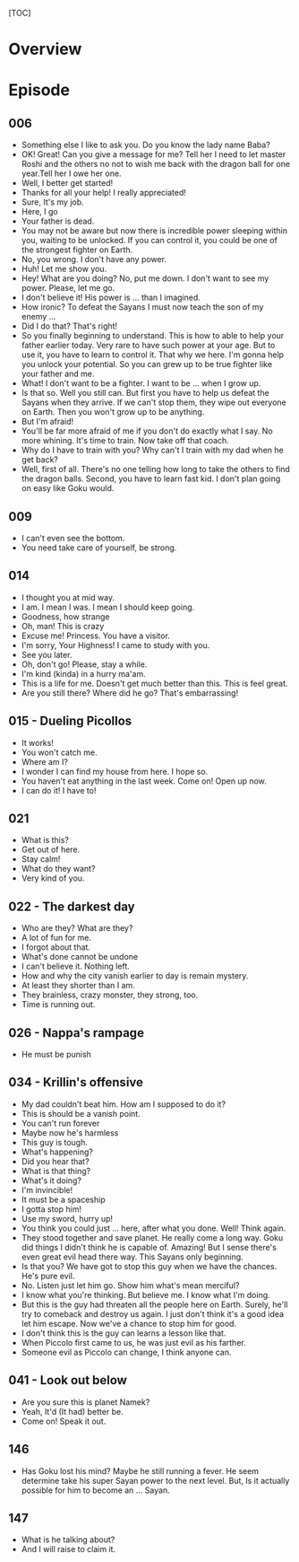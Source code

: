 [TOC]

# Overview

# Episode
## 006
- Something else I like to ask you. Do you know the lady name Baba?
- OK! Great! Can you give a message for me? Tell her I need to let master Roshi and the others no not to wish me back with the dragon ball for one year.Tell her I owe her one.
- Well, I better get started!
- Thanks for all your help! I really appreciated!
- Sure, It's my job.
- Here, I go
- Your father is dead.
- You may not be aware but now there is incredible power sleeping within you, waiting to be unlocked. If you can control it, you could be one of the strongest fighter on Earth.
- No, you wrong. I don't have any power.
- Huh! Let me show you.
- Hey! What are you doing? No, put me down. I don't want to see my power. Please, let me go.
- I don't believe it! His power is ... than I imagined.
- How ironic? To defeat the Sayans I must now teach the son of my enemy ...
- Did I do that? That's right!
- So you finally beginning to understand. This is how to able to help your father earlier today. Very rare to have such power at your age. But to use it, you have to learn to control it. That why we here. I'm gonna help you unlock your potential. So you can grew up to be true fighter like your father and me.
- What! I don't want to be a fighter. I want to be ... when I grow up.
- Is that so. Well you still can. But first you have to help us defeat the Sayans when they arrive. If we can't stop them, they wipe out everyone on Earth. Then you won't grow up to be anything.
- But I'm afraid!
- You'll be far more afraid of me if you don't do exactly what I say. No more whining. It's time to train. Now take off that coach.
- Why do I have to train with you? Why can't I train with my dad when he get back?
- Well, first of all. There's no one telling how long to take the others to find the dragon balls. Second, you have to learn fast kid. I don't plan going on easy like Goku would.

## 009
- I can't even see the bottom.
- You need take care of yourself, be strong.

## 014
- I thought you at mid way.
- I am. I mean I was. I mean I should keep going.
- Goodness, how strange
- Oh, man! This is crazy
- Excuse me! Princess. You have a visitor.
- I'm sorry, Your Highness! I came to study with you.
- See you later.
- Oh, don't go! Please, stay a while.
- I'm kind  (kinda) in a hurry ma'am.
- This is a life for me. Doesn't get much better than this. This is feel great.
- Are you still there? Where did he go? That's embarrassing!

## 015 - Dueling Picollos
- It works!
- You won't catch me.
- Where am I?
- I wonder I can find my house from here. I hope so.
- You haven't eat anything in the last week. Come on! Open up now.
- I can do it! I have to!

## 021
- What is this?
- Get out of here.
- Stay calm!
- What do they want?
- Very kind of you.

## 022 - The darkest day
- Who are they? What are they?
- A lot of fun for me.
- I forgot about that.
- What's done cannot be undone
- I can't believe it. Nothing left.
- How and why the city vanish earlier to day is remain mystery.
- At least they shorter than I am.
- They brainless, crazy monster, they strong, too.
- Time is running out.

## 026 - Nappa's rampage
- He must be punish

## 034 - Krillin's offensive
- My dad couldn't beat him. How am I supposed to do it?
- This is should be a vanish point.
- You can't run forever
- Maybe now he's harmless
- This guy is tough.
- What's happening?
- Did you hear that?
- What is that thing?
- What's it doing?
- I'm invincible!
- It must be a spaceship
- I gotta stop him!
- Use my sword, hurry up!
- You think you could just ... here, after what you done. Well! Think again.
- They stood together and save planet. He really come a long way. Goku did things I didn't think he is capable of. Amazing! But I sense there's even great evil head there way. This Sayans only beginning.
- Is that you? We have got to stop this guy when we have the chances. He's pure evil.
- No. Listen just let him go. Show him what's mean merciful?
- I know what you're thinking. But believe me. I know what I'm doing.
- But this is the guy had threaten all the people here on Earth. Surely, he'll try to comeback and destroy us again. I just don't think it's a good idea let him escape. Now we've a chance to stop him for good.
- I don't think this is the guy can learns a lesson like that.
- When Piccolo first came to us, he was just evil as his farther.
- Someone evil as Piccolo can change, I think anyone can.

## 041 - Look out below
- Are you sure this is planet Namek?
- Yeah, It'd (It had) better be.
- Come on! Speak it out.

## 146
- Has Goku lost his mind? Maybe he still running a fever. He seem determine take his super Sayan power to the next level. But, Is it actually possible for him to become an ... Sayan.

## 147
- What is he talking about?
- And I will raise to claim it.

